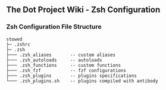 ## The Dot Project Wiki - Zsh Configuration


### Zsh Configuration File Structure

```
stowed
├─ .zshrc
├─ .zsh
├─── .zsh_aliases       -- custom aliases
├─── .zsh_autoloads     -- autoloads
├─── .zsh_functions     -- custom functions
├─── .zsh_fzf           -- fzf configurations
├─── .zsh_plugins       -- plugins specifications
└─── .zsh_plugins.sh    -- plugins compiled with antibody
```
